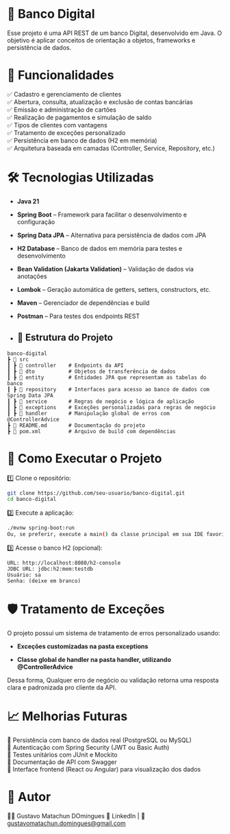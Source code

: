
# 📌 Banco Digital

Esse projeto é uma API REST de um banco Digital, desenvolvido em Java. O objetivo é aplicar conceitos de orientação a objetos, frameworks e persistência de dados.


# 🚀 Funcionalidades

✅ Cadastro e gerenciamento de clientes  
✅ Abertura, consulta, atualização e exclusão de contas bancárias  
✅ Emissão e administração de cartões  
✅ Realização de pagamentos e simulação de saldo  
✅ Tipos de clientes com vantagens  
✅ Tratamento de exceções personalizado  
✅ Persistência em banco de dados (H2 em memória)  
✅ Arquitetura baseada em camadas (Controller, Service, Repository, etc.)

# 🛠️ Tecnologias Utilizadas
- **Java 21**
- **Spring Boot** – Framework para facilitar o desenvolvimento e configuração  
- **Spring Data JPA** – Alternativa para persistência de dados com JPA  
- **H2 Database** – Banco de dados em memória para testes e desenvolvimento  
- **Bean Validation (Jakarta Validation)** – Validação de dados via anotações  
- **Lombok** – Geração automática de getters, setters, constructors, etc.  
- **Maven** – Gerenciador de dependências e build  
- **Postman** – Para testes dos endpoints REST

- ## 📂 Estrutura do Projeto

```plaintext
banco-digital
┣ 📂 src
┃ ┣ 📂 controller    # Endpoints da API 
┃ ┣ 📂 dto           # Objetos de transferência de dados 
┃ ┣ 📂 entity        # Entidades JPA que representam as tabelas do banco 
┃ ┣ 📂 repository    # Interfaces para acesso ao banco de dados com Spring Data JPA
┃ ┣ 📂 service       # Regras de negócio e lógica de aplicação
┃ ┣ 📂 exceptions    # Exceções personalizadas para regras de negócio
┃ ┣ 📂 handler       # Manipulação global de erros com @ControllerAdvice
┣ 📄 README.md       # Documentação do projeto
┣ 📄 pom.xml         # Arquivo de build com dependências
```
# 🔧 Como Executar o Projeto
1️⃣ Clone o repositório:
```bash
git clone https://github.com/seu-usuario/banco-digital.git
cd banco-digital
```

2️⃣ Execute a aplicação:

```bash
./mvnw spring-boot:run
Ou, se preferir, execute a main() da classe principal em sua IDE favorita (IntelliJ, Eclipse, VS Code).
```

3️⃣ Acesse o banco H2 (opcional):
```
URL: http://localhost:8080/h2-console
JDBC URL: jdbc:h2:mem:testdb
Usuário: sa
Senha: (deixe em branco)
```

# 🛡️ Tratamento de Exceções

O projeto possui um sistema de tratamento de erros personalizado usando:

- **Exceções customizadas na pasta exceptions**

- **Classe global de handler na pasta handler, utilizando @ControllerAdvice**

Dessa forma, Qualquer erro de negócio ou validação retorna uma resposta clara e padronizada pro cliente da API.

# 📈 Melhorias Futuras

🔹 Persistência com banco de dados real (PostgreSQL ou MySQL)  
🔹 Autenticação com Spring Security (JWT ou Basic Auth)  
🔹 Testes unitários com JUnit e Mockito  
🔹 Documentação de API com Swagger  
🔹 Interface frontend (React ou Angular) para visualização dos dados  

# 📌 Autor
👨‍💻 Gustavo Matachun DOmingues
🔗 LinkedIn | 📧 gustavomatachun.domingues@gmail.com

